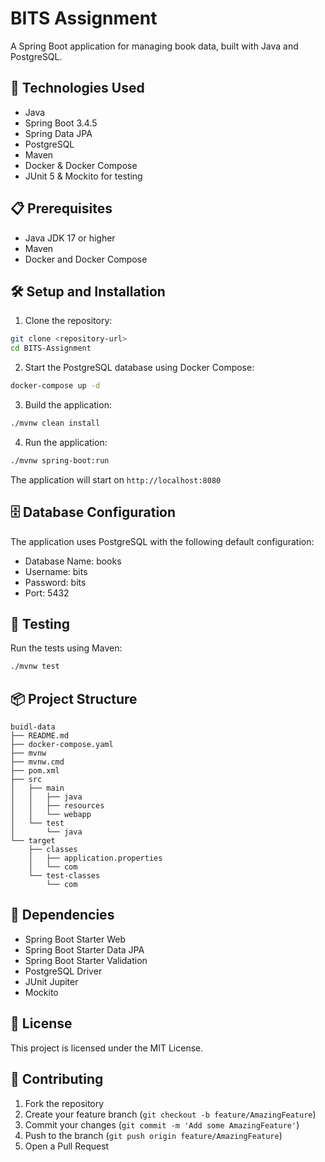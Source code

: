 # BITS Assignment

A Spring Boot application for managing book data, built with Java and PostgreSQL.

## 🚀 Technologies Used

- Java
- Spring Boot 3.4.5
- Spring Data JPA
- PostgreSQL
- Maven
- Docker & Docker Compose
- JUnit 5 & Mockito for testing

## 📋 Prerequisites

- Java JDK 17 or higher
- Maven
- Docker and Docker Compose

## 🛠️ Setup and Installation

1. Clone the repository:
```bash
git clone <repository-url>
cd BITS-Assignment
```

2. Start the PostgreSQL database using Docker Compose:
```bash
docker-compose up -d
```

3. Build the application:
```bash
./mvnw clean install
```

4. Run the application:
```bash
./mvnw spring-boot:run
```

The application will start on `http://localhost:8080`

## 🗄️ Database Configuration

The application uses PostgreSQL with the following default configuration:
- Database Name: books
- Username: bits
- Password: bits
- Port: 5432

## 🧪 Testing

Run the tests using Maven:
```bash
./mvnw test
```

## 📦 Project Structure

```
buidl-data
├── README.md
├── docker-compose.yaml
├── mvnw
├── mvnw.cmd
├── pom.xml
├── src
│   ├── main
│   │   ├── java
│   │   ├── resources
│   │   └── webapp
│   └── test
│       └── java
└── target
    ├── classes
    │   ├── application.properties
    │   └── com
    └── test-classes
        └── com
```

## 🔧 Dependencies

- Spring Boot Starter Web
- Spring Boot Starter Data JPA
- Spring Boot Starter Validation
- PostgreSQL Driver
- JUnit Jupiter
- Mockito

## 📝 License

This project is licensed under the MIT License.

## 👥 Contributing

1. Fork the repository
2. Create your feature branch (`git checkout -b feature/AmazingFeature`)
3. Commit your changes (`git commit -m 'Add some AmazingFeature'`)
4. Push to the branch (`git push origin feature/AmazingFeature`)
5. Open a Pull Request 
